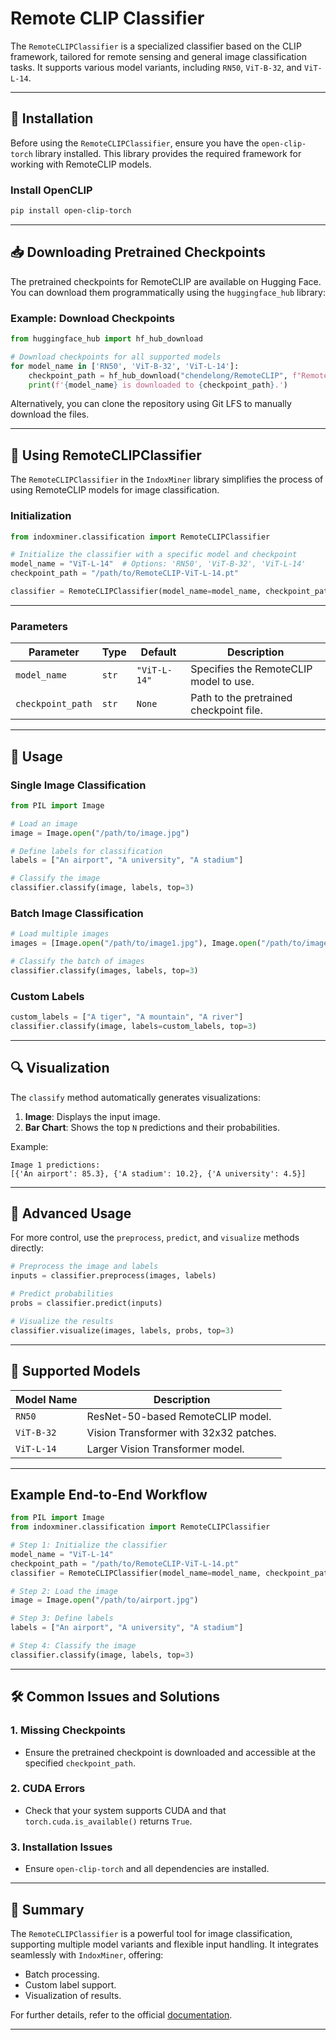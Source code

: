 # Remote CLIP Classifier

The `RemoteCLIPClassifier` is a specialized classifier based on the CLIP framework, tailored for remote sensing and general image classification tasks. It supports various model variants, including `RN50`, `ViT-B-32`, and `ViT-L-14`.

---

## 🔧 Installation

Before using the `RemoteCLIPClassifier`, ensure you have the `open-clip-torch` library installed. This library provides the required framework for working with RemoteCLIP models.

### Install OpenCLIP

```bash
pip install open-clip-torch
```

---

## 📥 Downloading Pretrained Checkpoints

The pretrained checkpoints for RemoteCLIP are available on Hugging Face. You can download them programmatically using the `huggingface_hub` library:

### Example: Download Checkpoints

```python
from huggingface_hub import hf_hub_download

# Download checkpoints for all supported models
for model_name in ['RN50', 'ViT-B-32', 'ViT-L-14']:
    checkpoint_path = hf_hub_download("chendelong/RemoteCLIP", f"RemoteCLIP-{model_name}.pt", cache_dir='checkpoints')
    print(f'{model_name} is downloaded to {checkpoint_path}.')
```

Alternatively, you can clone the repository using Git LFS to manually download the files.

---

## 🧠 Using RemoteCLIPClassifier

The `RemoteCLIPClassifier` in the `IndoxMiner` library simplifies the process of using RemoteCLIP models for image classification.

### Initialization

```python
from indoxminer.classification import RemoteCLIPClassifier

# Initialize the classifier with a specific model and checkpoint
model_name = "ViT-L-14"  # Options: 'RN50', 'ViT-B-32', 'ViT-L-14'
checkpoint_path = "/path/to/RemoteCLIP-ViT-L-14.pt"

classifier = RemoteCLIPClassifier(model_name=model_name, checkpoint_path=checkpoint_path)
```

---

### Parameters

| Parameter         | Type  | Default      | Description                             |
| ----------------- | ----- | ------------ | --------------------------------------- |
| `model_name`      | `str` | `"ViT-L-14"` | Specifies the RemoteCLIP model to use.  |
| `checkpoint_path` | `str` | `None`       | Path to the pretrained checkpoint file. |

---

## 🚀 Usage

### Single Image Classification

```python
from PIL import Image

# Load an image
image = Image.open("/path/to/image.jpg")

# Define labels for classification
labels = ["An airport", "A university", "A stadium"]

# Classify the image
classifier.classify(image, labels, top=3)
```

### Batch Image Classification

```python
# Load multiple images
images = [Image.open("/path/to/image1.jpg"), Image.open("/path/to/image2.jpg")]

# Classify the batch of images
classifier.classify(images, labels, top=3)
```

### Custom Labels

```python
custom_labels = ["A tiger", "A mountain", "A river"]
classifier.classify(image, labels=custom_labels, top=3)
```

---

## 🔍 Visualization

The `classify` method automatically generates visualizations:

1. **Image**: Displays the input image.
2. **Bar Chart**: Shows the top `N` predictions and their probabilities.

Example:

```plaintext
Image 1 predictions:
[{'An airport': 85.3}, {'A stadium': 10.2}, {'A university': 4.5}]
```

---

## 🔬 Advanced Usage

For more control, use the `preprocess`, `predict`, and `visualize` methods directly:

```python
# Preprocess the image and labels
inputs = classifier.preprocess(images, labels)

# Predict probabilities
probs = classifier.predict(inputs)

# Visualize the results
classifier.visualize(images, labels, probs, top=3)
```

---

## 📜 Supported Models

| Model Name | Description                            |
| ---------- | -------------------------------------- |
| `RN50`     | ResNet-50-based RemoteCLIP model.      |
| `ViT-B-32` | Vision Transformer with 32x32 patches. |
| `ViT-L-14` | Larger Vision Transformer model.       |

---

## Example End-to-End Workflow

```python
from PIL import Image
from indoxminer.classification import RemoteCLIPClassifier

# Step 1: Initialize the classifier
model_name = "ViT-L-14"
checkpoint_path = "/path/to/RemoteCLIP-ViT-L-14.pt"
classifier = RemoteCLIPClassifier(model_name=model_name, checkpoint_path=checkpoint_path)

# Step 2: Load the image
image = Image.open("/path/to/airport.jpg")

# Step 3: Define labels
labels = ["An airport", "A university", "A stadium"]

# Step 4: Classify the image
classifier.classify(image, labels, top=3)
```

---

## 🛠️ Common Issues and Solutions

### 1. **Missing Checkpoints**

- Ensure the pretrained checkpoint is downloaded and accessible at the specified `checkpoint_path`.

### 2. **CUDA Errors**

- Check that your system supports CUDA and that `torch.cuda.is_available()` returns `True`.

### 3. **Installation Issues**

- Ensure `open-clip-torch` and all dependencies are installed.

---

## 🌟 Summary

The `RemoteCLIPClassifier` is a powerful tool for image classification, supporting multiple model variants and flexible input handling. It integrates seamlessly with `IndoxMiner`, offering:

- Batch processing.
- Custom label support.
- Visualization of results.

For further details, refer to the official [documentation](https://indoxminer.readthedocs.io/).

---

